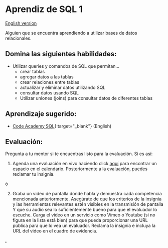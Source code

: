# Aprendiz de SQL 1

[English version](sql1.md)

Alguien que se encuentra aprendiendo a utilizar bases de datos relacionales.

## Domina las siguientes habilidades:

- Utilizar queries y comandos de SQL que permitan...
  - crear tablas
  - agregar datos a las tablas
  - crear relaciones entre tablas
  - actualizar y eliminar datos utilizando SQL
  - consultar datos usando SQL
  - Utilizar uniones (joins) para consultar datos de diferentes tablas

## Aprendizaje sugerido:

- [Code Academy SQL](https://www.codecademy.com/learn/learn-sql){:target="\_blank"} (English)

## Evaluación:

Pregunta a tu mentor si te encuentras listo para la evaluación. Si es así:

1. Agenda una evaluación en vivo haciendo click [aquí](https://webdev.codex.academy/mastery-eval-4?badge=okTiXkVERH-cNJ9dtg2V4Q) para encontrar un espacio en el calendario. Posteriormente a la evaluación, puedes reclamar tu insignia.

ó

2. Graba un video de pantalla donde habla y demuestra cada competencia mencionada anteriormente. Asegúrate de que los criterios de la insignia y las herramientas relevantes estén visibles en la transmisión de pantalla Y que su audio sea lo suficientemente bueno para que el evaluador lo escuche. Carga el video en un servicio como Vimeo o Youtube (si no figura en la lista está bien) para que pueda proporcionar una URL pública para que lo vea un evaluador. Reclama la insignia e incluya la URL del video en el cuadro de evidencia.

[.](level-4)
